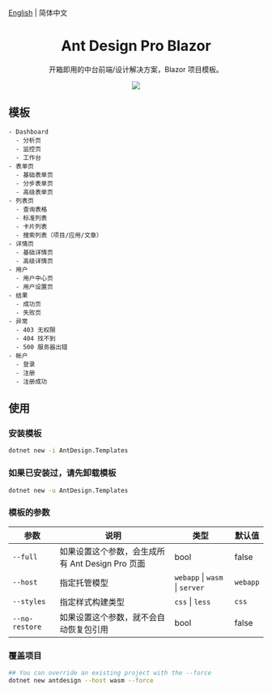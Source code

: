 [English](./README.md) | 简体中文 

<h1 align="center">Ant Design Pro Blazor</h1>

<div align="center">

开箱即用的中台前端/设计解决方案，Blazor 项目模板。

![](https://user-images.githubusercontent.com/8186664/44953195-581e3d80-aec4-11e8-8dcb-54b9db38ec11.png)

</div>

## 模板

```
- Dashboard
  - 分析页
  - 监控页
  - 工作台
- 表单页
  - 基础表单页
  - 分步表单页
  - 高级表单页
- 列表页
  - 查询表格
  - 标准列表
  - 卡片列表
  - 搜索列表（项目/应用/文章）
- 详情页
  - 基础详情页
  - 高级详情页
- 用户
  - 用户中心页
  - 用户设置页
- 结果
  - 成功页
  - 失败页
- 异常
  - 403 无权限
  - 404 找不到
  - 500 服务器出错
- 帐户
  - 登录
  - 注册
  - 注册成功
```

## 使用

### 安装模板
```bash
dotnet new -i AntDesign.Templates
```

### 如果已安装过，请先卸载模板
```bash
dotnet new -u AntDesign.Templates
```

### 模板的参数

| 参数              | 说明                                             | 类型                           | 默认值 |
| ----------------- | ------------------------------------------------ | ------------------------------ | ------ |
| `--full`          | 如果设置这个参数，会生成所有 Ant Design Pro 页面   | bool                           | false  |
| `--host`          | 指定托管模型                                     | `webapp` \| `wasm` \| `server` | `webapp` |
| `--styles`        | 指定样式构建类型                                 |  `css` \| `less`                | `css` |
| `--no-restore`    | 如果设置这个参数，就不会自动恢复包引用             | bool                           | false  |


### 覆盖项目
```bash
## You can override an existing project with the --force
dotnet new antdesign --host wasm --force
```